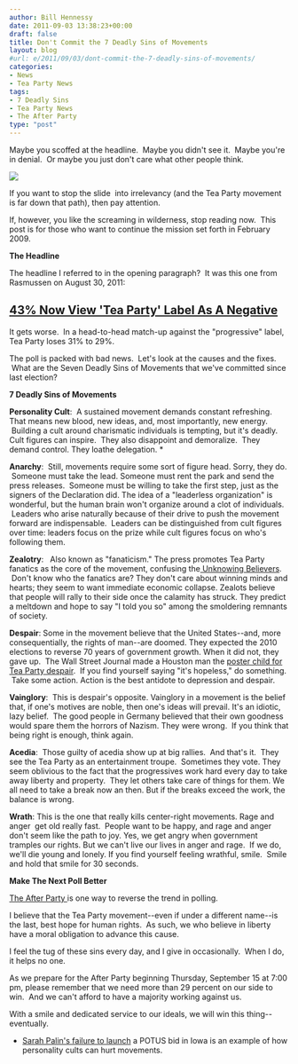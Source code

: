 ```yaml
---
author: Bill Hennessy
date: 2011-09-03 13:38:23+00:00
draft: false
title: Don't Commit the 7 Deadly Sins of Movements
layout: blog
#url: e/2011/09/03/dont-commit-the-7-deadly-sins-of-movements/
categories:
- News
- Tea Party News
tags:
- 7 Deadly Sins
- Tea Party News
- The After Party
type: "post"
---
```


Maybe you scoffed at the headline.  Maybe you didn't see it.  Maybe you're in denial.  Or maybe you just don't care what other people think.



[![](https://19015-hennessysview.hennessysview.com/wp-content/uploads/2011/09/reebok-seven-deadly-sins-pump-omni-lite.jpg)
](https://19015-hennessysview.hennessysview.com/wp-content/uploads/2011/09/reebok-seven-deadly-sins-pump-omni-lite.jpg)



If you want to stop the slide  into irrelevancy (and the Tea Party movement is far down that path), then pay attention.

If, however, you like the screaming in wilderness, stop reading now.  This post is for those who want to continue the mission set forth in February 2009.

**The Headline**

The headline I referred to in the opening paragraph?  It was this one from Rasmussen on August 30, 2011:



## [43% Now View 'Tea Party' Label As A Negative](https://www.rasmussenreports.com/public_content/politics/general_politics/august_2011/43_now_view_tea_party_label_as_a_negative)



It gets worse.  In a head-to-head match-up against the "progressive" label, Tea Party loses 31% to 29%.

The poll is packed with bad news.  Let's look at the causes and the fixes.  What are the Seven Deadly Sins of Movements that we've committed since last election?

**7 Deadly Sins of Movements**

**Personality Cult**:  A sustained movement demands constant refreshing. That means new blood, new ideas, and, most importantly, new energy.  Building a cult around charismatic individuals is tempting, but it's deadly. Cult figures can inspire.  They also disappoint and demoralize.  They demand control. They loathe delegation. *

**Anarchy**:  Still, movements require some sort of figure head. Sorry, they do.  Someone must take the lead. Someone must rent the park and send the press releases.  Someone must be willing to take the first step, just as the signers of the Declaration did. The idea of a "leaderless organization" is wonderful, but the human brain won't organize around a clot of individuals.  Leaders who arise naturally because of their drive to push the movement forward are indispensable.  Leaders can be distinguished from cult figures over time: leaders focus on the prize while cult figures focus on who's following them.

**Zealotry**:   Also known as "fanaticism." The press promotes Tea Party fanatics as the core of the movement, confusing the[ Unknowing Believers](https://hennessysview.com/tea-party/unknowing-believers/).  Don't know who the fanatics are? They don't care about winning minds and hearts; they seem to want immediate economic collapse. Zealots believe that people will rally to their side once the calamity has struck. They predict a meltdown and hope to say "I told you so" among the smoldering remnants of society.

**Despair**: Some in the movement believe that the United States--and, more consequentially, the rights of man--are doomed. They expected the 2010 elections to reverse 70 years of government growth. When it did not, they gave up.  The Wall Street Journal made a Houston man the [poster child for Tea Party despair](https://hennessysview.com/tea-party/are-you-ready-for-the-next-wave/).  If you find yourself saying "it's hopeless," do something.  Take some action. Action is the best antidote to depression and despair.

**Vainglory**:  This is despair's opposite. Vainglory in a movement is the belief that, if one's motives are noble, then one's ideas will prevail. It's an idiotic, lazy belief.  The good people in Germany believed that their own goodness would spare them the horrors of Nazism. They were wrong.  If you think that being right is enough, think again.

**Acedia**:  Those guilty of acedia show up at big rallies.  And that's it.  They see the Tea Party as an entertainment troupe.  Sometimes they vote. They seem oblivious to the fact that the progressives work hard every day to take away liberty and property.  They let others take care of things for them. We all need to take a break now an then. But if the breaks exceed the work, the balance is wrong.

**Wrath**: This is the one that really kills center-right movements. Rage and anger  get old really fast.  People want to be happy, and rage and anger don't seem like the path to joy. Yes, we get angry when government tramples our rights. But we can't live our lives in anger and rage.  If we do, we'll die young and lonely. If you find yourself feeling wrathful, smile.  Smile and hold that smile for 30 seconds.

**Make The Next Poll Better**

[The After Party ](https://stlouisteaparty.com/category/the-after-party/)is one way to reverse the trend in polling.

I believe that the Tea Party movement--even if under a different name--is the last, best hope for human rights.  As such, we who believe in liberty have a moral obligation to advance this cause.

I feel the tug of these sins every day, and I give in occasionally.  When I do, it helps no one.

As we prepare for the After Party beginning Thursday, September 15 at 7:00 pm, please remember that we need more than 29 percent on our side to win.  And we can't afford to have a majority working against us.

With a smile and dedicated service to our ideals, we will win this thing--eventually.




  * [Sarah Palin's failure to launch](https://www.unionleader.com/article/20110903/NEWS0605/110909965) a POTUS bid in Iowa is an example of how personality cults can hurt movements.

